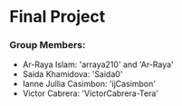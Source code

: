 # Final Project

### Group Members:
- Ar-Raya Islam: 'arraya210' and 'Ar-Raya'
- Saida Khamidova: 'Saida0'
- Ianne Jullia Casimbon: 'ijCasimbon'
- Victor Cabrera: 'VictorCabrera-Tera'